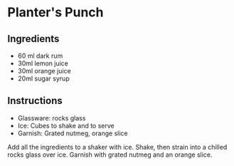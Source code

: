 # Planter's Punch

## Ingredients

- 60 ml dark rum
- 30ml lemon juice
- 30ml orange juice
- 20ml sugar syrup

## Instructions

- Glassware: rocks glass
- Ice: Cubes to shake and to serve
- Garnish: Grated nutmeg, orange slice

Add all the ingredients to a shaker with ice. Shake, then strain into a chilled rocks glass over ice. Garnish with grated nutmeg and an orange slice.

